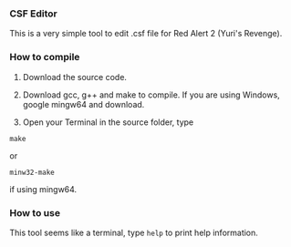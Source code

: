 

### CSF Editor

This is a very simple tool to edit .csf file for Red Alert 2 (Yuri's Revenge).

### How to compile

1. Download the source code.

2. Download gcc, g++ and make to compile. If you are using Windows, google mingw64 and download.

3. Open your Terminal in the source folder, type

```
make
```

or

```
minw32-make 
```
if using mingw64.


### How to use

This tool seems like a terminal, type `help` to print help information.


